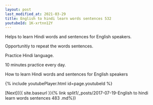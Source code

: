 ```yaml
---
layout: post
last_modified_at: 2021-03-29
title: English to hindi learn words sentences 532 
youtubeId: 1K-xrtnn12Y
---
```

 
 
Helps to learn Hindi words and sentences for English speakers.

Opportunitiy to repeat the words sentences. 

Practice Hindi language. 
 
10 minutes practice every day. 
 
How to learn Hindi words and sentences for English speakers 
 
{% include youtubePlayer.html id=page.youtubeId %}
 
 
[Next]({{ site.baseurl }}{% link  split1/_posts/2017-07-19-English to hindi learn words sentences 483 .md%})
 
